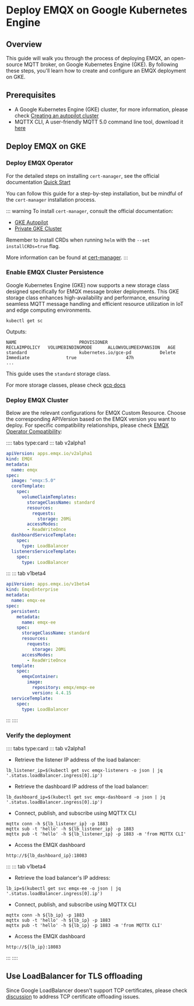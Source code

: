 # Deploy EMQX on Google Kubernetes Engine

## Overview

This guide will walk you through the process of deploying EMQX, an open-source MQTT broker, on Google Kubernetes Engine (GKE). By following these steps, you'll learn how to create and configure an EMQX deployment on GKE.

## Prerequisites

+ A Google Kubernetes Engine (GKE) cluster, for more information, please check [Creating an autopilot cluster](https://cloud.google.com/kubernetes-engine/docs/how-to/creating-an-autopilot-cluster)
+ MQTTX CLI, A user-friendly MQTT 5.0 command line tool, download it [here](https://mqttx.app/cli)


## Deploy EMQX on GKE

### Deploy EMQX Operator

For the detailed steps on installing `cert-manager`, see the official documentation [Quick Start](https://github.com/emqx/emqx-operator/blob/main/docs/en_US/getting-started/getting-started.md)

You can follow this guide for a step-by-step installation, but be mindful of the `cert-manager` installation process.

::: warning
To install `cert-manager`, consult the official documentation:

- [GKE Autopilot](https://cert-manager.io/docs/installation/compatibility/#gke-autopilot)
- [Private GKE Cluster](https://cert-manager.io/docs/installation/compatibility/#gke)

Remember to install CRDs when running `helm` with the `--set installCRDs=true` flag.

More information can be found at [cert-manager](https://cert-manager.io).
:::

### Enable EMQX Cluster Persistence

Google Kubernetes Engine (GKE) now supports a new storage class designed specifically for EMQX message broker deployments. This GKE storage class enhances high-availability and performance, ensuring seamless MQTT message handling and efficient resource utilization in IoT and edge computing environments.
```Shell
kubectl get sc
```
Outputs:
```Shell
NAME                        PROVISIONER                    RECLAIMPOLICY   VOLUMEBINDINGMODE      ALLOWVOLUMEEXPANSION   AGE
standard                    kubernetes.io/gce-pd           Delete          Immediate              true                   47h
...
```

This guide uses the `standard` storage class.

For more storage classes, please check [gcp docs](https://cloud.google.com/kubernetes-engine/docs/concepts/persistent-volumes#storageclasses)


### Deploy EMQX Cluster

Below are the relevant configurations for EMQX Custom Resource. Choose the corresponding APIVersion based on the EMQX version you want to deploy. For specific compatibility relationships, please check [EMQX Operator Compatibility](../README.md):

:::: tabs type:card
::: tab v2alpha1

```yaml
apiVersion: apps.emqx.io/v2alpha1
kind: EMQX
metadata:
  name: emqx
spec:
  image: "emqx:5.0"
  coreTemplate:
    spec:
      volumeClaimTemplates:
        storageClassName: standard
        resources:
          requests:
            storage: 20Mi
        accessModes:
        - ReadWriteOnce
  dashboardServiceTemplate:
    spec:
      type: LoadBalancer
  listenersServiceTemplate:
    spec:
      type: LoadBalancer
```


:::
::: tab v1beta4

```yaml
apiVersion: apps.emqx.io/v1beta4
kind: EmqxEnterprise
metadata:
  name: emqx-ee
spec:
  persistent:
    metadata:
      name: emqx-ee
    spec:
      storageClassName: standard
      resources:
        requests:
          storage: 20Mi
      accessModes:
        - ReadWriteOnce
  template:
    spec:
      emqxContainer:
        image:
          repository: emqx/emqx-ee
          version: 4.4.15
  serviceTemplate:
    spec:
      type: LoadBalancer
```

:::
::::


### Verify the deployment

:::: tabs type:card
::: tab v2alpha1

- Retrieve the listener IP address of the load balancer:
```Shell
lb_listener_ip=$(kubectl get svc emqx-listeners -o json | jq '.status.loadBalancer.ingress[0].ip')
```

- Retrieve the dashboard IP address of the load balancer:
```Shell
lb_dashboard_ip=$(kubectl get svc emqx-dashboard -o json | jq '.status.loadBalancer.ingress[0].ip')
```

- Connect, publish, and subscribe using MQTTX CLI
```Shell
mqttx conn -h ${lb_listener_ip} -p 1883
mqttx sub -t 'hello' -h ${lb_listener_ip} -p 1883
mqttx pub -t 'hello' -h ${lb_listener_ip} -p 1883 -m 'from MQTTX CLI'
```

- Access the EMQX dashboard
```Shell
http://${lb_dashboard_ip}:18083
```

:::
::: tab v1beta4

- Retrieve the load balancer's IP address:
```Shell
lb_ip=$(kubectl get svc emqx-ee -o json | jq '.status.loadBalancer.ingress[0].ip')
```


- Connect, publish, and subscribe using MQTTX CLI
```Shell
mqttx conn -h ${lb_ip} -p 1883
mqttx sub -t 'hello' -h ${lb_ip} -p 1883
mqttx pub -t 'hello' -h ${lb_ip} -p 1883 -m 'from MQTTX CLI'
```

- Access the EMQX dashboard
```Shell
http://${lb_ip}:18083
```

:::
::::

## Use LoadBalancer for TLS offloading

Since Google LoadBalancer doesn't support TCP certificates, please check [discussion](https://github.com/emqx/emqx-operator/discussions/312) to address TCP certificate offloading issues.

